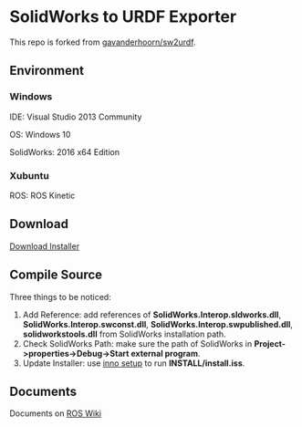 # SolidWorks to URDF Exporter #

This repo is forked from [gavanderhoorn/sw2urdf](https://github.com/gavanderhoorn/sw2urdf).

## Environment ##

### Windows ###

IDE: Visual Studio 2013 Community

OS: Windows 10

SolidWorks: 2016 x64 Edition

### Xubuntu ###

ROS: ROS Kinetic

## Download ##

[Download Installer](https://github.com/Sayter99/sw2urdf/releases/download/v1.0/sw2urdfSetup.exe)

## Compile Source ##

Three things to be noticed:

1. Add Reference: add references of **SolidWorks.Interop.sldworks.dll**, **SolidWorks.Interop.swconst.dll**, **SolidWorks.Interop.swpublished.dll**, **solidworkstools.dll** from SolidWorks installation path.
2. Check SolidWorks Path: make sure the path of SolidWorks in **Project->properties->Debug->Start external program**.
3. Update Installer: use [inno setup](http://www.jrsoftware.org/isinfo.php) to run **INSTALL/install.iss**.

## Documents ##

Documents on [ROS Wiki](http://wiki.ros.org/sw_urdf_exporter)
